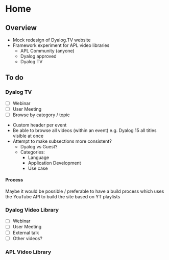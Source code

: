# Home

## Overview
- Mock redesign of Dyalog.TV website
- Framework experiment for APL video libraries
	- APL Community (anyone)
	- Dyalog approved
	- Dyalog TV

## To do
### Dyalog TV
- [ ] Webinar
- [ ] User Meeting
- [ ] Browse by category / topic
- Custom header per event 
- Be able to browse all videos (within an event) e.g. Dyalog 15 all titles visible at once
- Attempt to make subsections more consistent?
	- Dyalog vs Guest?
	- Categories:
		- Language
		- Application Development
		- Use case
#### Process
Maybe it would be possible / preferable to have a build process which uses the YouTube API to build the site based on YT playlists

### Dyalog Video Library
- [ ] Webinar
- [ ] User Meeting
- [ ] External talk
- [ ] Other videos?

### APL Video Library